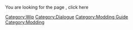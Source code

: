 You are looking for the page [](Dialogue_text_formatting,_colors,_italics_etc.md), click
here

[Category:Wip](Category:Wip "wikilink")
[Category:Dialogue](Category:Dialogue "wikilink") [Category:Modding
Guide](Category:Modding_Guide "wikilink")
[Category:Modding](Category:Modding "wikilink")